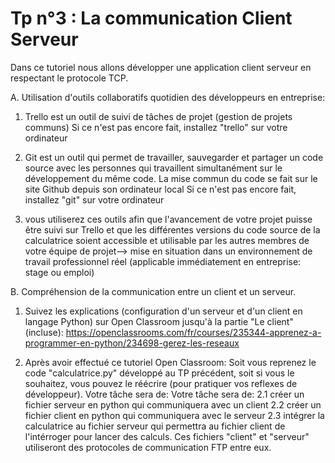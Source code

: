 # Tp n°3 : La communication Client Serveur

Dans ce tutoriel nous allons développer une application client serveur en respectant le protocole TCP.


A. Utilisation d'outils collaboratifs quotidien des développeurs en entreprise:
  1. Trello est un outil de suivi de tâches de projet (gestion de projets communs)
    Si ce n'est pas encore fait, installez "trello" sur votre ordinateur
    
  2. Git est un outil qui permet de travailler, sauvegarder et partager un code source avec les personnes qui travaillent simultanément sur le développement du même code.
  La mise commun du code se fait sur le site Github depuis son ordinateur local
    Si ce n'est pas encore fait, installez "git" sur votre ordinateur

  3. vous utiliserez ces outils afin que l'avancement de votre projet puisse être suivi sur Trello et que les différentes versions du code source de la calculatrice soient accessible et utilisable par les autres membres de votre équipe de projet--> mise en situation dans un environnement de travail professionnel réel (applicable immédiatement en entreprise: stage ou emploi)

B. Compréhension de la communication entre un client et un serveur.
  1. Suivez les explications (configuration d'un serveur et d'un client en langage Python) sur Open Classroom jusqu'à la partie "Le client"   (incluse):
  https://openclassrooms.com/fr/courses/235344-apprenez-a-programmer-en-python/234698-gerez-les-reseaux
  
  2. Après avoir effectué ce tutoriel Open Classroom:
    Soit vous reprenez le code "calculatrice.py" développé au TP précédent, soit si vous le souhaitez, vous pouvez le réécrire (pour pratiquer vos reflexes de développeur).
    Votre tâche sera de:
    Votre tâche sera de:
    2.1 créer un fichier serveur en python qui communiquera avec un client
    2.2 créer un fichier client en python qui communiquera avec le serveur
    2.3 intégrer la calculatrice au fichier serveur qui permettra au fichier client de l'intérroger pour lancer des calculs. 
    Ces fichiers "client" et "serveur" utiliseront des protocoles de communication FTP entre eux.
    
